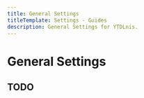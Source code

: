 ```yaml
---
title: General Settings
titleTemplate: Settings - Guides
description: General Settings for YTDLnis.
---
```


# General Settings

## TODO
